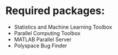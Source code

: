 # Required packages:
- Statistics and Machine Learning Toolbox
- Parallel Computing Toolbox
- MATLAB Parallel Server
- Polyspace Bug Finder
